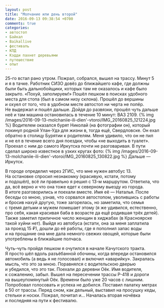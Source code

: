 ```yaml
---
layout: post
title: "Молчание или день второй"
date: 2016-09-13 09:38:54 +0700
comments: true
categories:
- автостоп
- Байкал
- Baikallive
- фестиваль
- КПД
- Кэдди пахнет деревьями
- путешествие
- опыт
---
```

<nobr>25-го</nobr> встал рано утром. Пожрал, собрался, вышел на&nbsp;трассу. Минут 5 и&nbsp;я&nbsp;в&nbsp;тачке. Работник СИЗО довёз до&nbsp;ближайшего кафе, где должны были быть дальнобойщики, которых там не&nbsp;оказалось и&nbsp;кафе было закрыто. &laquo;Похуй, заполируем!&raquo; Пошёл пешком в&nbsp;поисках удобного места для стопа (был в&nbsp;самом низу склона). Прошёл до&nbsp;вершины и&nbsp;охуел от&nbsp;того, что в&nbsp;удобном месте автостоп ни&nbsp;черта не&nbsp;попёр. Не&nbsp;выдержал и&nbsp;пошёл дальше. Дойдя до&nbsp;развязки, прошёл чуть дальше неё и&nbsp;там машина остановилась в&nbsp;течение 10&nbsp;минут: ВАЗ 2109.
{% img /images/2016-09-13-molchaniie-ili-dien'-vtoroi/IMG_20160825_121224.jpg %}
Водителем оказался бурят Николай (на&nbsp;фотографии он), который покинул родной <nobr>Улан-Удэ</nobr> для жизни в, тогда ещё, Свердловске. Он&nbsp;ехал обратно в&nbsp;столицу Бурятии к&nbsp;родителям. Меня удивило, что он&nbsp;не&nbsp;пил и&nbsp;не&nbsp;ел&nbsp;в&nbsp;течение всего дня поездки, чтобы &laquo;не&nbsp;выходить в&nbsp;туалет&raquo;. Проехал с&nbsp;ним до&nbsp;самого Иркутска почти не&nbsp;разговаривая. В&nbsp;пути сделал широко известное в&nbsp;узких кругах фото:
{% img /images/2016-09-13-molchaniie-ili-dien'-vtoroi/IMG_20160825_130822.jpg %}
Дальше&nbsp;&mdash; Иркутск.

В&nbsp;городе определил через 2ГИС, что мне нужен автобус 13. На&nbsp;остановке спросил незнакомку (красивую, кстати, потому и&nbsp;подошёл), всё&nbsp;ли правильно я&nbsp;решил с&nbsp;<nobr>13-м</nobr> маршрутом. Ответила, что да, всё верно и&nbsp;что она тоже едет к&nbsp;северному выезду из&nbsp;города. В&nbsp;итоге разговорились и&nbsp;поехали вместе. Имя её&nbsp;&mdash; Наталья. После беседы со&nbsp;мною, узнав, что сорвался автостопом, уволившись с&nbsp;работы и&nbsp;бросив нахуй другую, тоже загорелась, но&nbsp;заметила, что семья с&nbsp;тремя детьми и&nbsp;мужем помешает этому (я&nbsp;же удивился, естественно, про себя, какая красивая баба в&nbsp;возрасте да&nbsp;ещё родившая трёх детей). Также заметил приличное число женщин в&nbsp;хиджабах (в&nbsp;Красноярске такой хуйни нет). Выйдя из&nbsp;автобуса (кстати, она за&nbsp;меня заплатила за&nbsp;проезд 15 &#8381;), дошли до&nbsp;её работы, где я&nbsp;пополнил запас воды и&nbsp;на&nbsp;прощание она мне дала немного свежих овощей, которые были употреблены в&nbsp;ближайшие полчаса.

<nobr>Чуть-чуть</nobr> пройдя пешком я&nbsp;очутился в&nbsp;начале Качугского тракта. Я&nbsp;просто шёл вдоль разъёбанной обочины, когда впереди остановился автомобиль (а&nbsp;ведь я&nbsp;не&nbsp;голосовал) и&nbsp;включил &laquo;аварийку&raquo;. Закралась мысль, что это за&nbsp;мною. Поравнялся с&nbsp;водительскою дверью и&nbsp;убедился, что это так. Поехали до&nbsp;деревни Оёк. Имя водителя, к&nbsp;сожалению, забыл. Вышел на&nbsp;пересечении трассы <nobr>Р-418</nobr> и&nbsp;дороги на&nbsp;вышеупомянутый Оёк. Времени было уже 20 часов с&nbsp;лишним. Попробовал голосовать и&nbsp;успеха не&nbsp;добился. Поставил палатку метрах в&nbsp;50 от&nbsp;трассы. Перед сном, как дельный, выставил на&nbsp;просушку кеды, стельки и&nbsp;носки. Пожрал, почитал и&hellip; Началась вторая ночёвка и&nbsp;последняя на&nbsp;пути к&nbsp;фестивалю.